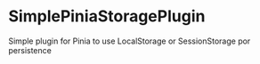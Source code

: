 # SimplePiniaStoragePlugin
Simple plugin for Pinia to use LocalStorage or SessionStorage por persistence
